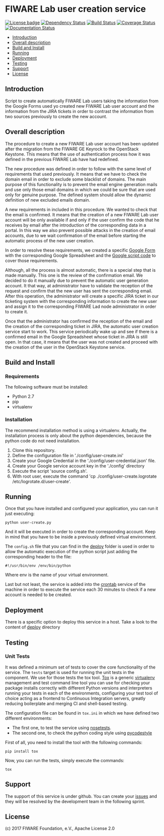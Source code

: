 # FIWARE Lab user creation service

[![License badge](https://img.shields.io/badge/license-Apache_2.0-blue.svg)](https://opensource.org/licenses/Apache-2.0)
[![Dependency Status](https://gemnasium.com/badges/github.com/flopezag/fiware-user-creation.svg)](https://gemnasium.com/github.com/flopezag/fiware-user-creation)
[![Build Status](https://travis-ci.org/flopezag/fiware-user-creation.svg?branch=master)](https://travis-ci.org/flopezag/fiware-user-creation)
[![Coverage Status](https://coveralls.io/repos/github/flopezag/fiware-user-creation/badge.svg)](https://coveralls.io/github/flopezag/fiware-user-creation)
[![Documentation Status](https://readthedocs.org/projects/fiware-user-creation/badge/?version=latest)](http://fiware-user-creation.readthedocs.io/en/latest/?badge=latest)

* [Introduction](#introduction)
* [Overall description](#overall_description)
* [Build and Install](#build-and-install)
* [Running](#running)
* [Deployment](#deployment)
* [Testing](#testing)
* [Support](#support)
* [License](#license)


## Introduction

Script to create automatically FIWARE Lab users taking the information from 
the Google Forms used yo created new FIWARE Lab user account and the 
information from the JIRA tickets in order to contrast the information from 
two sources previously to create the new account.


## Overall description

The procedure to create a new FIWARE Lab user account has been updated after 
the migration from the FIWARE GE Keyrock to the OpenStack Keystone. This means 
that the use of authentication process how it was defined in the previous 
FIWARE Lab have had redefined.

The new procedure was defined in order to follow with the same level of 
requirements that used previously. It means that we have to check the domain 
email in order to exclude some blacklist of domains. The main purpose of this 
functionality is to prevent the email engine generation mails and use only 
those email domains in which we could be sure that are used only for genuine 
purpose. The defined system should allow the dynamic definition of new 
excluded emails domain.

A new requirements in included in this procedure. We wanted to check that the 
email is confirmed. It means that the creation of a new FIWARE Lab user 
account will be only available if and only if the user confirm the code that 
he receives by email after the introduction of the corresponding data in a 
portal. In this way we also prevent possible attacks in the creation of email 
accounts, due to we wait confirmation of the email before starting the 
automatic process of the new user creation.

In order to resolve these requirements, we created a specific [Google Form](https://docs.google.com/forms/d/e/1FAIpQLSfIz2JxJ8zwytwYG9CJpauYPaOkiJEs88SMqBul9x1UWdzh3w/viewform)
with the corresponding Google Spreadsheet and the [Google script code](scripts/README.md)
to cover those requirements.

Although, all the process is almost automatic, there is a special step that 
is made manually. This one is the review of the confirmation email. We decided 
to do it manually due to prevent the automatic user generation account. It 
that way, at administrator have to validate the reception of the request and 
confirm that the new user has sent the corresponding email. After this 
operation, the administrator will create a specific JIRA ticket in our 
ticketing system with the corresponding information to create the new user and 
assign it to the corresponding FIWARE Lad node administrator in order to 
create it.

Once that the administrator has confirmed the reception of the email and the 
creation of the corresponding ticket in JIRA, the automatic user creation 
service start to work. This service periodically wake up and see if there is 
a confirmed email in the Google Spreadsheet whose ticket in JIRA is still 
open. In that case, it means that the user was not created and proceed with 
the creation of the user in the OpenStack Keystone service.


## Build and Install

### Requirements

The following software must be installed:

* Python 2.7
* pip
* virtualenv


### Installation

The recommend installation method is using a virtualenv. Actually, the 
installation process is only about the python dependencies, because the python 
code do not need installation.

1. Clone this repository.
1. Define the configuration file in './config/user-create.ini'
1. Create your Google Credential in the './config/user-credential.json' file.
1. Create your Google service account key in the './config' directory
1. Execute the script 'source config.sh'.
1. With root user, execute the command 'cp ./config/user-create.logrotate /etc/logrotate.d/user-create'.


## Running

Once that you have installed and configured your application, you can run it 
just executing:

    python user-create.py

And it will be executed in order to create the corresponding account. Keep in 
mind that you have to be inside a previously defined virtual environment.

The ``config.sh`` file that you can find in the [deploy](deploy) folder is 
used in order to allow the automatic execution of the python script just 
adding the corresponding header to the file:

    #!/usr/bin/env /env/bin/python

Where env is the name of your virtual environment. 

Last but not least, the service is added into the 
[crontab](https://manpages.debian.org/jessie/cron/crontab.5.en.html) service 
of the machine in order to execute the service each 30 minutes to check if a 
new account is needed to be created.


## Deployment

There is a specific option to deploy this service in a host. Take a look to 
the content of [deploy](deploy/README.md) directory


## Testing

### Unit Tests

It was defined a minimum set of tests to cover the core functionality of the 
service. The ``tests`` target is used for running the unit tests in the 
component. We use for those tests the tox tool. 
[Tox](https://tox.readthedocs.io/en/latest/) is a generic 
[virtualenv](https://pypi.python.org/pypi/virtualenv) management and test 
command line tool you can use for checking your package installs correctly 
with different Python versions and interpreters running your tests in each 
of the environments, configuring your test tool of choice acting as a 
frontend to Continuous Integration servers, greatly reducing boilerplate and 
merging CI and shell-based testing.

The configuration file can be found in ``tox.ini`` in which we have defined two 
different environments:

* The first one, to test the service using [nosetests](http://nose.readthedocs.io/en/latest/).
* The second one, to check the python coding style using [pycodestyle](https://pycodestyle.readthedocs.io/en/latest/)

First of all, you need to install the tool with the following commands:

    pip install tox

Now, you can run the tests, simply execute the commands:

    tox


## Support

The support of this service is under github. You can create your [issues](https://github.com/flopezag/fiware-user-creation/issues/new)
and they will be resolved by the development team in the following sprint.


## License

\(c) 2017 FIWARE Foundation, e.V., Apache License 2.0
